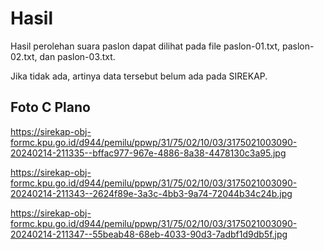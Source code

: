 # Hasil

Hasil perolehan suara paslon dapat dilihat pada file paslon-01.txt, paslon-02.txt, dan paslon-03.txt.

Jika tidak ada, artinya data tersebut belum ada pada SIREKAP.

## Foto C Plano

https://sirekap-obj-formc.kpu.go.id/d944/pemilu/ppwp/31/75/02/10/03/3175021003090-20240214-211335--bffac977-967e-4886-8a38-4478130c3a95.jpg

https://sirekap-obj-formc.kpu.go.id/d944/pemilu/ppwp/31/75/02/10/03/3175021003090-20240214-211343--2624f89e-3a3c-4bb3-9a74-72044b34c24b.jpg

https://sirekap-obj-formc.kpu.go.id/d944/pemilu/ppwp/31/75/02/10/03/3175021003090-20240214-211347--55beab48-68eb-4033-90d3-7adbf1d9db5f.jpg
